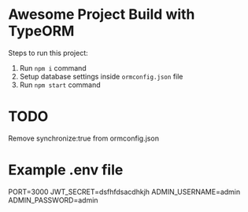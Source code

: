 # Awesome Project Build with TypeORM

Steps to run this project:

1. Run `npm i` command
2. Setup database settings inside `ormconfig.json` file
3. Run `npm start` command

# TODO

Remove synchronize:true from ormconfig.json

# Example .env file
PORT=3000
JWT_SECRET=dsfhfdsacdhkjh
ADMIN_USERNAME=admin
ADMIN_PASSWORD=admin